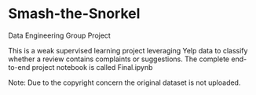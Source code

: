 # Smash-the-Snorkel
Data Engineering Group Project

This is a weak supervised learning project leveraging Yelp data to classify whether a review contains complaints or suggestions.
The complete end-to-end project notebook is called Final.ipynb

Note: Due to the copyright concern the original dataset is not uploaded.

